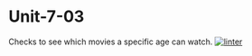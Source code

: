 # Unit-7-03
Checks to see which movies a specific age can watch.
 [![linter](https://github.com/Hannah-Jurewicz-Turner/Unit-7-03/workflows/linter/badge.svg)](https://github.com/marketplace/actions/super-linter)
